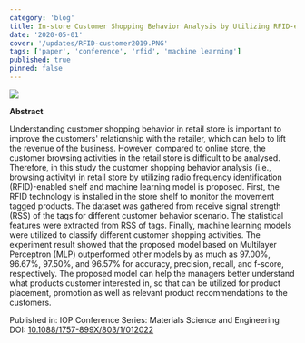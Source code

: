 ```yaml
---
category: 'blog'
title: In-store Customer Shopping Behavior Analysis by Utilizing RFID-enabled Shelf and Multilayer Perceptron Model
date: '2020-05-01'
cover: '/updates/RFID-customer2019.PNG'
tags: ['paper', 'conference', 'rfid', 'machine learning']
published: true
pinned: false
---
```


<img src="/updates/RFID-customer2019.PNG"/><br/>

**Abstract**

Understanding customer shopping behavior in retail store is important to improve the customers' relationship with the retailer, which can help to lift the revenue of the business. However, compared to online store, the customer browsing activities in the retail store is difficult to be analysed. Therefore, in this study the customer shopping behavior analysis (i.e., browsing activity) in retail store by utilizing radio frequency identification (RFID)-enabled shelf and machine learning model is proposed. First, the RFID technology is installed in the store shelf to monitor the movement tagged products. The dataset was gathered from receive signal strength (RSS) of the tags for different customer behavior scenario. The statistical features were extracted from RSS of tags. Finally, machine learning models were utilized to classify different customer shopping activities. The experiment result showed that the proposed model based on Multilayer Perceptron (MLP) outperformed other models by as much as 97.00%, 96.67%, 97.50%, and 96.57% for accuracy, precision, recall, and f-score, respectively. The proposed model can help the managers better understand what products customer interested in, so that can be utilized for product placement, promotion as well as relevant product recommendations to the customers.

Published in: IOP Conference Series: Materials Science and Engineering<br/>
DOI: <a target='_blank' alt='In-store Customer Shopping Behavior Analysis by Utilizing RFID-enabled Shelf and Multilayer Perceptron Model' rel='noopener noreferrer' href='https://doi.org/10.1088/1757-899X/803/1/012022'>10.1088/1757-899X/803/1/012022</a>